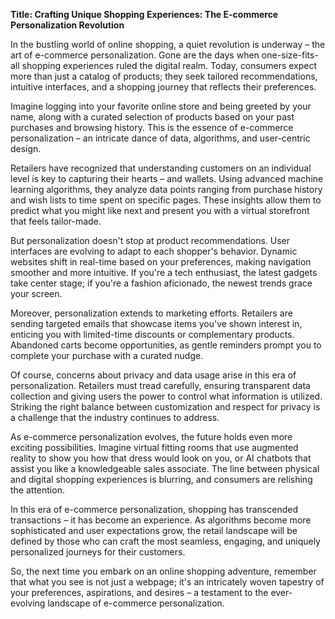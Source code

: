 **Title: Crafting Unique Shopping Experiences: The E-commerce Personalization Revolution**

In the bustling world of online shopping, a quiet revolution is underway – the art of e-commerce personalization. Gone are the days when one-size-fits-all shopping experiences ruled the digital realm. Today, consumers expect more than just a catalog of products; they seek tailored recommendations, intuitive interfaces, and a shopping journey that reflects their preferences.

Imagine logging into your favorite online store and being greeted by your name, along with a curated selection of products based on your past purchases and browsing history. This is the essence of e-commerce personalization – an intricate dance of data, algorithms, and user-centric design.

Retailers have recognized that understanding customers on an individual level is key to capturing their hearts – and wallets. Using advanced machine learning algorithms, they analyze data points ranging from purchase history and wish lists to time spent on specific pages. These insights allow them to predict what you might like next and present you with a virtual storefront that feels tailor-made.

But personalization doesn't stop at product recommendations. User interfaces are evolving to adapt to each shopper's behavior. Dynamic websites shift in real-time based on your preferences, making navigation smoother and more intuitive. If you're a tech enthusiast, the latest gadgets take center stage; if you're a fashion aficionado, the newest trends grace your screen.

Moreover, personalization extends to marketing efforts. Retailers are sending targeted emails that showcase items you've shown interest in, enticing you with limited-time discounts or complementary products. Abandoned carts become opportunities, as gentle reminders prompt you to complete your purchase with a curated nudge.

Of course, concerns about privacy and data usage arise in this era of personalization. Retailers must tread carefully, ensuring transparent data collection and giving users the power to control what information is utilized. Striking the right balance between customization and respect for privacy is a challenge that the industry continues to address.

As e-commerce personalization evolves, the future holds even more exciting possibilities. Imagine virtual fitting rooms that use augmented reality to show you how that dress would look on you, or AI chatbots that assist you like a knowledgeable sales associate. The line between physical and digital shopping experiences is blurring, and consumers are relishing the attention.

In this era of e-commerce personalization, shopping has transcended transactions – it has become an experience. As algorithms become more sophisticated and user expectations grow, the retail landscape will be defined by those who can craft the most seamless, engaging, and uniquely personalized journeys for their customers.

So, the next time you embark on an online shopping adventure, remember that what you see is not just a webpage; it's an intricately woven tapestry of your preferences, aspirations, and desires – a testament to the ever-evolving landscape of e-commerce personalization.